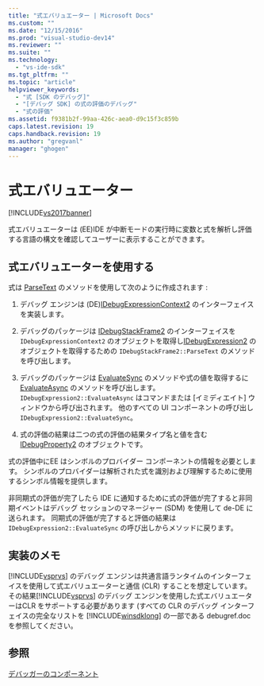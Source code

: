 ```yaml
---
title: "式エバリュエーター | Microsoft Docs"
ms.custom: ""
ms.date: "12/15/2016"
ms.prod: "visual-studio-dev14"
ms.reviewer: ""
ms.suite: ""
ms.technology: 
  - "vs-ide-sdk"
ms.tgt_pltfrm: ""
ms.topic: "article"
helpviewer_keywords: 
  - "式 [SDK のデバッグ]"
  - "[デバッグ SDK] の式の評価のデバッグ"
  - "式の評価"
ms.assetid: f9381b2f-99aa-426c-aea0-d9c15f3c859b
caps.latest.revision: 19
caps.handback.revision: 19
ms.author: "gregvanl"
manager: "ghogen"
---
```

# 式エバリュエーター
[!INCLUDE[vs2017banner](../../code-quality/includes/vs2017banner.md)]

式エバリュエーターは \(EE\)IDE が中断モードの実行時に変数と式を解析し評価する言語の構文を確認してユーザーに表示することができます。  
  
## 式エバリュエーターを使用する  
 式は [ParseText](../../extensibility/debugger/reference/idebugexpressioncontext2-parsetext.md) のメソッドを使用して次のように作成されます :  
  
1.  デバッグ エンジンは \(DE\)[IDebugExpressionContext2](../../extensibility/debugger/reference/idebugexpressioncontext2.md) のインターフェイスを実装します。  
  
2.  デバッグのパッケージは [IDebugStackFrame2](../../extensibility/debugger/reference/idebugstackframe2.md) のインターフェイスを `IDebugExpressionContext2` のオブジェクトを取得し[IDebugExpression2](../../extensibility/debugger/reference/idebugexpression2.md) のオブジェクトを取得するための `IDebugStackFrame2::ParseText` のメソッドを呼び出します。  
  
3.  デバッグのパッケージは [EvaluateSync](../../extensibility/debugger/reference/idebugexpression2-evaluatesync.md) のメソッドや式の値を取得するに [EvaluateAsync](../../extensibility/debugger/reference/idebugexpression2-evaluateasync.md) のメソッドを呼び出します。  `IDebugExpression2::EvaluateAsync` はコマンドまたは \[イミディエイト\] ウィンドウから呼び出されます。  他のすべての UI コンポーネントの呼び出し `IDebugExpression2::EvaluateSync`。  
  
4.  式の評価の結果は二つの式の評価の結果タイプ名と値を含む [IDebugProperty2](../../extensibility/debugger/reference/idebugproperty2.md) のオブジェクトです。  
  
 式の評価中にEE はシンボルのプロバイダー コンポーネントの情報を必要とします。  シンボルのプロバイダーは解析された式を識別および理解するために使用するシンボル情報を提供します。  
  
 非同期式の評価が完了したら IDE に通知するために式の評価が完了すると非同期イベントはデバッグ セッションのマネージャー \(SDM\) を使用して de\-DE に送られます。  同期式の評価が完了すると評価の結果は `IDebugExpression2::EvaluateSync` の呼び出しからメソッドに戻ります。  
  
## 実装のメモ  
 [!INCLUDE[vsprvs](../../code-quality/includes/vsprvs_md.md)] のデバッグ エンジンは共通言語ランタイムのインターフェイスを使用して式エバリュエーターと通信 \(CLR\) することを想定しています。  その結果[!INCLUDE[vsprvs](../../code-quality/includes/vsprvs_md.md)] のデバッグ エンジンを使用した式エバリュエーターはCLR をサポートする必要があります \(すべての CLR のデバッグ インターフェイスの完全なリストを [!INCLUDE[winsdklong](../../deployment/includes/winsdklong_md.md)] の一部である debugref.doc を参照してください。  
  
## 参照  
 [デバッガーのコンポーネント](../../extensibility/debugger/debugger-components.md)